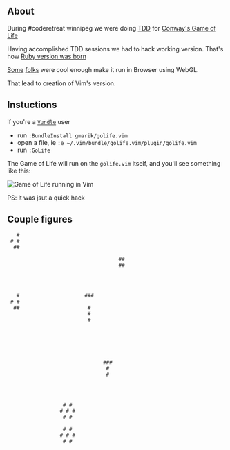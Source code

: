 ## About

During #coderetreat winnipeg we were doing [TDD](http://en.wikipedia.org/wiki/Test-driven_development) for [Conway's Game of Life](http://en.wikipedia.org/wiki/Conway%27s_Game_of_Life)

Having accomplished TDD sessions we had to hack working version. That's how [Ruby version was born](https://gist.github.com/972658)

[Some](http://twitter.com/burkelibbey) [folks](http://twitter.com/stefanpenner) were cool enough make it run in Browser using WebGL.

That lead to creation of Vim's version.


## Instuctions

  if you're a [`Vundle`](http://github.com/gmarik/vundle) user 

- run `:BundleInstall gmarik/golife.vim` 
- open a file, ie `:e ~/.vim/bundle/golife.vim/plugin/golife.vim`
- run `:GoLife`

The Game of Life will run on the `golife.vim` itself, and you'll see something like this:

![Game of Life running in Vim](https://lh3.googleusercontent.com/_SriKiRB4s00/TdA65ZiJw6I/AAAAAAAAHOk/G3LpJwp8p-0/s512/golife.png)


PS: it was jsut a quick hack



## Couple figures

       #
     # #
      ##

                                        ##
                                        ##




       #                     ###
     # #
      ##                      #
                              #
                              #






                                   ###
                                    #
                                    #




                      # #
                     # # #
                      # #

                      # #
                     # # #
                      # #

